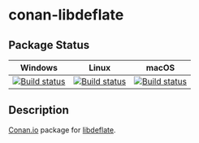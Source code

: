 # conan-libdeflate

## Package Status

| Windows | Linux | macOS |
|:-------:|:-----:|:-----:|
|[![Build status](https://ci.appveyor.com/api/projects/status/l0wv60ss4799k314/branch/testing%2F1.7?svg=true)](https://ci.appveyor.com/project/SpaceIm/conan-libdeflate)|[![Build status](https://github.com/SpaceIm/conan-libdeflate/workflows/.github/workflows/linux.yml/badge.svg?branch=testing%2F1.7)](https://github.com/SpaceIm/conan-libdeflate/actions/workflows/linux.yml?query=branch%3Atesting%2F1.7)|[![Build status](https://github.com/SpaceIm/conan-libdeflate/workflows/.github/workflows/macos.yml/badge.svg?branch=testing%2F1.7)](https://github.com/SpaceIm/conan-libdeflate/actions/workflows/macos.yml?query=branch%3Atesting%2F1.7)|

## Description

[Conan.io](https://conan.io) package for [libdeflate](https://github.com/ebiggers/libdeflate).
